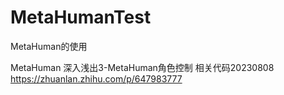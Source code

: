 # MetaHumanTest
MetaHuman的使用

MetaHuman 深入浅出3-MetaHuman角色控制
相关代码20230808
https://zhuanlan.zhihu.com/p/647983777